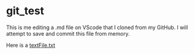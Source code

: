 # git_test
This is me editing a .md file on VScode that I cloned from my GitHub. I will attempt to save and commit this file from memory. 

Here is a [textFile.txt](textFile.txt)
